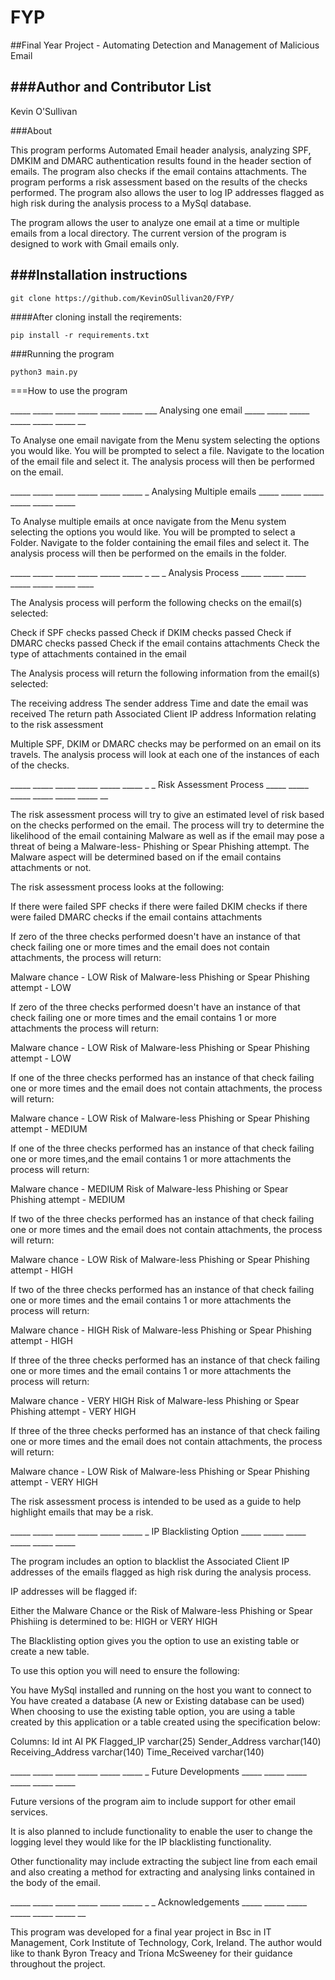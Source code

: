 # FYP
##Final Year Project - Automating Detection and Management of Malicious Email

###Author and Contributor List
-------------
Kevin O'Sullivan

###About

This program performs Automated Email header analysis, analyzing SPF, DMKIM and DMARC authentication results found in
the header section of emails.
The program also checks if the email contains attachments.
The program performs a risk assessment based on the results of the checks performed.
The program also allows the user to log IP addresses flagged as high risk during the analysis process to
a MySql database.

The program allows the user to analyze one email at a time or multiple emails from a local directory.
The current version of the program is designed to work with Gmail emails only.


###Installation instructions
-------------
```
git clone https://github.com/KevinOSullivan20/FYP/
```

####After cloning install the reqirements:

```
pip install -r requirements.txt
```

###Running the program

```
python3 main.py
```

===How to use the program

_____ _____ _____ _____ _____ _____ ___ Analysing one email _____ _____ _____ _____ _____ _____ __


To Analyse one email navigate from the Menu system selecting the options you would like.
You will be prompted to select a file.
Navigate to the location of the email file and select it.
The analysis process will then be performed on the email.


_____ _____ _____ _____ _____ _____ _ Analysing Multiple emails _____ _____ _____ _____ _____ _____


To Analyse multiple emails at once navigate from the Menu system selecting the options you would like.
You will be prompted to select a Folder.
Navigate to the folder containing the email files and select it.
The analysis process will then be performed on the emails in the folder.


_____ _____ _____ _____ _____ _____ _ __ _ Analysis Process _____ _____ _____ _____ _____ _____ ____


The Analysis process will perform the following checks on the email(s) selected:

Check if SPF checks passed
Check if DKIM checks passed
Check if DMARC checks passed
Check if the email contains attachments
Check the type of attachments contained in the email

The Analysis process will return the following information from the email(s) selected:

The receiving address
The sender address
Time and date the email was received
The return path
Associated Client IP address
Information relating to the risk assessment

Multiple SPF, DKIM or DMARC checks may be performed on an email on its travels.
The analysis process will look at each one of the instances of each of the checks.


_____ _____ _____ _____ _____ _____ _ _ Risk Assessment Process _____ _____ _____ _____ _____ _____ __


The risk assessment process will try to give an estimated level of risk based on the checks performed on the email.
The process will try to determine the likelihood of the email containing Malware as well as if the email may pose a
threat of being a Malware-less- Phishing or Spear Phishing attempt.
The Malware aspect will be determined based on if the email contains attachments or not.

The risk assessment process looks at the following:

If there were failed SPF checks
if there were failed DKIM checks
if there were failed DMARC checks
if the email contains attachments

If zero of the three checks performed doesn't have an instance of that check failing one or more times and the email
does not contain attachments, the process will return:

Malware chance - LOW
Risk of Malware-less Phishing or Spear Phishing attempt - LOW

If zero of the three checks performed doesn't have an instance of that check failing one or more times and the email
contains 1 or more attachments the process will return:

Malware chance - LOW
Risk of Malware-less Phishing or Spear Phishing attempt - LOW

If one of the three checks performed has an instance of that check failing one or more times and the email
does not contain attachments, the process will return:

Malware chance - LOW
Risk of Malware-less Phishing or Spear Phishing attempt - MEDIUM

If one of the three checks performed has an instance of that check failing one or more times,and the email
contains 1 or more attachments the process will return:


Malware chance - MEDIUM
Risk of Malware-less Phishing or Spear Phishing attempt - MEDIUM


If two of the three checks performed has an instance of that check failing one or more times and the email
does not contain attachments, the process will return:

Malware chance - LOW
Risk of Malware-less Phishing or Spear Phishing attempt - HIGH


If two of the three checks performed has an instance of that check failing one or more times and the email
contains 1 or more attachments the process will return:

Malware chance - HIGH
Risk of Malware-less Phishing or Spear Phishing attempt - HIGH


If three of the three checks performed has an instance of that check failing one or more times and the email
contains 1 or more attachments the process will return:

Malware chance - VERY HIGH
Risk of Malware-less Phishing or Spear Phishing attempt - VERY HIGH


If three of the three checks performed has an instance of that check failing one or more times and the email
does not contain attachments, the process will return:

Malware chance - LOW
Risk of Malware-less Phishing or Spear Phishing attempt - VERY HIGH


The risk assessment process is intended to be used as a guide to help highlight emails that may be a risk.


_____ _____ _____ _____ _____ _____ _ IP Blacklisting Option _____ _____ _____ _____ _____ _____

The program includes an option to blacklist the Associated Client IP addresses of the emails flagged as high risk during
the analysis process.

IP addresses will be flagged if:

Either the Malware Chance or the Risk of Malware-less Phishing or Spear Phishiing is determined to be: HIGH or VERY HIGH

The Blacklisting option gives you the option to use an existing table or create a new table.

To use this option you will need to ensure the following:

You have MySql installed and running on the host you want to connect to
You have created a database (A new or Existing database can be used)
When choosing to use the existing table option, you are using a table created by this application or a table created
using the specification below:

Columns:
Id int AI PK
Flagged_IP varchar(25)
Sender_Address varchar(140)
Receiving_Address varchar(140)
Time_Received varchar(140)


_____ _____ _____ _____ _____ _____ _ Future Developments _____ _____ _____ _____ _____ _____


Future versions of the program aim to include support for other email services.

It is also planned to include functionality to enable the user to change the logging level they would like for the IP
blacklisting functionality.

Other functionality may include extracting the subject line from each email and also creating a method for extracting
and analysing links contained in the body of the email.


_____ _____ _____ _____ _____ _____ _ _ Acknowledgements _____ _____ _____ _____ _____ _____ __


This program was developed for a final year project in Bsc in IT Management, Cork Institute of Technology, Cork, Ireland.
The author would like to thank Byron Treacy and Tríona McSweeney for their guidance throughout the project.
